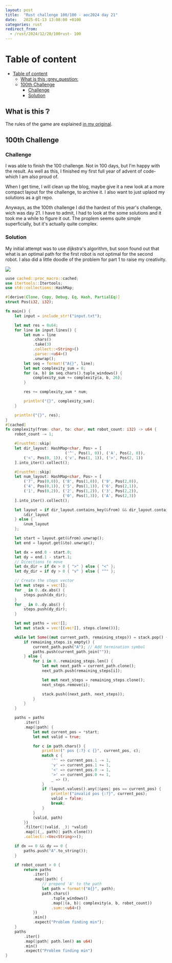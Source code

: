 ```yaml
---
layout: post
title:  "Rust challenge 100/100 - aoc2024 day 21"
date:   2025-01-13 13:08:00 +0100
categories: rust
redirect_from:
  - /rust/2024/12/20/100rust- 100
---
```



#  Table of content
- [Table of content](#table-of-content)
  - [What is this :grey\_question:](#what-is-this-grey_question)
  - [100th Challenge](#100th-challenge)
    - [Challenge](#challenge)
    - [Solution](#solution)

## What is this :grey_question: 

The rules of the game are explained [in my original](https://maebli.github.io/rust/2021/10/18/100rust.html). 


## 100th Challenge
### Challenge

I was able to finish the 100 challenge. Not in 100 days, but I'm happy with the result.
As well as this, I finished my first full year of advent of code- which I am also proud of. 

When I get time, I will clean up the blog, maybe give it a new look at a more compact layout for the challenge, to archive it.
I also want to just uplaod my solutions as a git repo.  

Anyways, as the 100th challenge I did the hardest of this year's challenge, wich was day 21. I have to admit, I had to look at the
some solutions and it took me a while to figure it out. The proplem seems quite simple superficially, but it's actually quite complex.

### Solution

My initial attempt was to use dijkstra's algorithm, but soon found out that what is an optimal path for the first robot is not optimal for the second robot.
I also did a little doodle of the problem for part 1 to raise my creativity. 

![](/assets/img/aoc2024day21.jpeg)

```rust
uuse cached::proc_macro::cached;
use itertools::Itertools;
use std::collections::HashMap;

#[derive(Clone, Copy, Debug, Eq, Hash, PartialEq)]
struct Pos(i32, i32);

fn main() {
    let input = include_str!("input.txt");

    let mut res = 0u64;
    for line in input.lines() {
        let num = line
            .chars()
            .take(3)
            .collect::<String>()
            .parse::<u64>()
            .unwrap();
        let seq = format!("A{}", line);
        let mut complexity_sum = 0;
        for (a, b) in seq.chars().tuple_windows() {
            complexity_sum += complexity(a, b, 26);
        }

        res += complexity_sum * num;

        println!("{}", complexity_sum);
    }

    println!("{}", res);
}
#[cached]
fn complexity(from: char, to: char, mut robot_count: i32) -> u64 {
    robot_count -= 1;

    #[rustfmt::skip]
    let dir_layout: HashMap<char, Pos> = [
                          ('^', Pos(1, 0)), ('A', Pos(2, 0)),
        ('<', Pos(0, 1)), ('v', Pos(1, 1)), ('>', Pos(2, 1))
    ].into_iter().collect();

    #[rustfmt::skip]
    let num_layout: HashMap<char, Pos> = [
        ('7', Pos(0,0)), ('8', Pos(1,0)), ('9', Pos(2,0)),
        ('4', Pos(0,1)), ('5', Pos(1,1)), ('6', Pos(2,1)),
        ('1', Pos(0,2)), ('2', Pos(1,2)), ('3', Pos(2,2)),
                         ('0', Pos(1,3)), ('A', Pos(2,3))
    ].into_iter().collect();

    let layout = if dir_layout.contains_key(&from) && dir_layout.contains_key(&to) {
        &dir_layout
    } else {
        &num_layout
    };

    let start = layout.get(&from).unwrap();
    let end = layout.get(&to).unwrap();

    let dx = end.0 - start.0;
    let dy = end.1 - start.1;
    // Directions to move
    let dx_dir = if dx > 0 { ">" } else { "<" };
    let dy_dir = if dy > 0 { "v" } else { "^" };

    // Create the steps vector
    let mut steps = vec![];
    for _ in 0..dx.abs() {
        steps.push(dx_dir);
    }
    for _ in 0..dy.abs() {
        steps.push(dy_dir);
    }

    let mut paths = vec![];
    let mut stack = vec![(vec![], steps.clone())];

    while let Some((mut current_path, remaining_steps)) = stack.pop() {
        if remaining_steps.is_empty() {
            current_path.push("A"); // Add termination symbol
            paths.push(current_path.join(""));
        } else {
            for i in 0..remaining_steps.len() {
                let mut next_path = current_path.clone();
                next_path.push(remaining_steps[i]);

                let mut next_steps = remaining_steps.clone();
                next_steps.remove(i);

                stack.push((next_path, next_steps));
            }
        }
    }

    paths = paths
        .iter()
        .map(|path| {
            let mut current_pos = *start;
            let mut valid = true;

            for c in path.chars() {
                println!(" pos {:?} c {}", current_pos, c);
                match c {
                    '^' => current_pos.1 -= 1,
                    'v' => current_pos.1 += 1,
                    '<' => current_pos.0 -= 1,
                    '>' => current_pos.0 += 1,
                    _ => (),
                }
                if !layout.values().any(|&pos| pos == current_pos) {
                    println!("invalid pos {:?}", current_pos);
                    valid = false;
                    break;
                }
            }
            (valid, path)
        })
        .filter(|(valid, _)| *valid)
        .map(|(_, path)| path.clone())
        .collect::<Vec<String>>();

    if dx == 0 && dy == 0 {
        paths.push("A".to_string());
    }

    if robot_count > 0 {
        return paths
            .iter()
            .map(|path| {
                // prepend 'A' to the path
                let path = format!("A{}", path);
                path.chars()
                    .tuple_windows()
                    .map(|(a, b)| complexity(a, b, robot_count))
                    .sum::<u64>()
            })
            .min()
            .expect("Problem finding min");
    }
    paths
        .iter()
        .map(|path| path.len() as u64)
        .min()
        .expect("Problem finding min")
}


```
